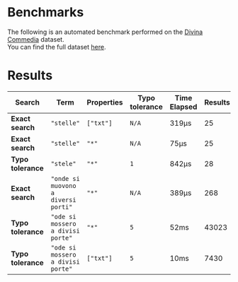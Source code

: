 
# Benchmarks

The following is an automated benchmark performed on the [Divina Commedia](https://en.wikipedia.org/wiki/Divina_Commedia) dataset. <br />
You can find the full dataset [here](https://github.com/nearform/lyra/blob/main/packages/benchmarks/dataset/divinaCommedia.json).

# Results


| Search             | Term                                  | Properties | Typo tolerance | Time Elapsed  | Results     |
|--------------------|---------------------------------------|------------|----------------|---------------|-------------|
| **Exact search**   | `"stelle"`                          | `["txt"]`| `N/A`        | 319μs | 25 |
| **Exact search**   | `"stelle"`                          | `"*"`    | `N/A`        | 75μs | 25 |
| **Typo tolerance** | `"stele"`                           | `"*"`    | `1`          | 842μs | 28 | 
| **Exact search**   | `"onde si muovono a diversi porti"` | `"*"`    | `N/A`        | 389μs | 268 | 
| **Typo tolerance** | `"ode si mossero a divisi porte"`   | `"*"`    | `5`          | 52ms | 43023 | 
| **Typo tolerance** | `"ode si mossero a divisi porte"`   | `["txt"]`| `5`          | 10ms | 7430 |


